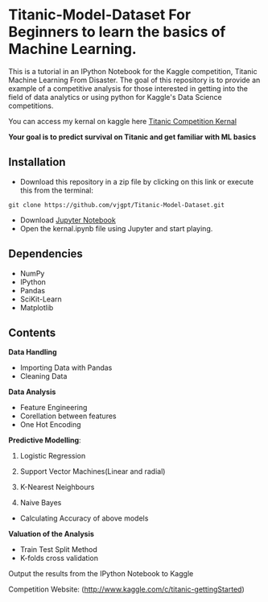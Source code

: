 # Titanic-Model-Dataset For Beginners to learn the basics of Machine Learning.

This is a tutorial in an IPython Notebook for the Kaggle competition, Titanic Machine Learning From Disaster.
The goal of this repository is to provide an example of a competitive analysis for those interested in getting into the field of data analytics or using python for Kaggle's Data Science competitions.

You can access my kernal on kaggle here [Titanic Competition Kernal](https://www.kaggle.com/vjgupta/titanic-simple-model-beginners)

**Your goal is to predict survival on Titanic and get familiar with ML basics**

## Installation
- Download this repository in a zip file by clicking on this link or execute this from the terminal:

```git clone https://github.com/vjgpt/Titanic-Model-Dataset.git```
- Download [Jupyter Notebook](http://jupyter.org/)
- Open the kernal.ipynb file using Jupyter and start playing.

## Dependencies

- NumPy
- IPython
- Pandas
- SciKit-Learn
- Matplotlib

## Contents

**Data Handling**
- Importing Data with Pandas
- Cleaning Data

**Data Analysis**
- Feature Engineering
- Corellation between features
- One Hot Encoding

**Predictive Modelling**:
1. Logistic Regression

2. Support Vector Machines(Linear and radial)

3. K-Nearest Neighbours

4. Naive Bayes
- Calculating Accuracy of above models

**Valuation of the Analysis**
- Train Test Split Method
- K-folds cross validation

Output the results from the IPython Notebook to Kaggle

Competition Website: (http://www.kaggle.com/c/titanic-gettingStarted)

